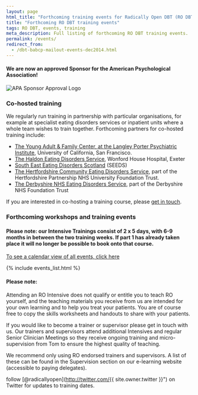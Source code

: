 ```yaml
---
layout: page
html_title: "Forthcoming training events for Radically Open DBT (RO DBT)"
title: "Forthcoming RO DBT training events"
tags: RO DBT, events, training
meta_description: Full listing of forthcoming RO DBT training events.
permalink: /events/
redirect_from:
  - /dbt-babcp-mailout-events-dec2014.html
---
```


#### We are now an approved Sponsor for the American Psychological Association!
![APA Sponsor Approval Logo](https://dl.dropboxusercontent.com/u/5411729/APA%20approval%20Icon%20with%20RO%20text.png)

### Co-hosted training

We regularly run training in partnership with particular organisations, for example at specialist eating disorders services or inpatient units where a whole team wishes to train together. Forthcoming partners for co-hosted training include:

- [The Young Adult & Family Center, at the Langley Porter Psychiatric Institute](2015-05-san-francisco.html), University of California, San Francisco.
- [The Haldon Eating Disorders Service](2015-03-exeter-haldon-intensive.html), Wonford House Hospital, Exeter
- [South East Eating Disorders Scotland](2015-02-edinburgh-intensive.html) (SEEDS)
- [The Hertfordshire Community Eating Disorders Service](2015-04-hatfield-introduction.html), part of the Hertfordshire Partnership NHS University Foundation Trust.
- [The Derbyshire NHS Eating Disorders Service](2016-09-derbyshire-intensive.html), part of the Derbyshire NHS Foundation Trust

If you are interested in co-hosting a training course, please [get in touch](/contact/).


### Forthcoming workshops and training events

#### Please note: our Intensive Trainings consist of 2 x 5 days, with 6-9 months in between the two training weeks. If part 1 has already taken place it will no longer be possible to book onto that course. 


[To see a calendar view of all events, click here](/events/calendar.html)


{% include events_list.html %}

#### Please note:
Attending an RO Intensive does not qualify or entitle you to teach RO yourself, and the teaching materials you receive from us are intended for your own learning and to help you treat your patients. You are of course free to copy the skills worksheets and handouts to share with your patients. 

If you would like to become a trainer or supervisor please get in touch with us. Our trainers and supervisors attend additional Intensives and regular Senior Clinician Meetings so they receive ongoing training and micro-supervision from Tom to ensure the highest quality of teaching.  

We recommend only using RO endorsed trainers and supervisors. A list of these can be found in the Supervision section on our e-learning website (accessible to paying delegates). 

<span class="icon-twitter"></span> follow [@radicallyopen](http://twitter.com/{{ site.owner.twitter }}") on Twitter for updates to training dates.


